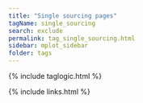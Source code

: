 ```yaml
---
title: "Single sourcing pages"
tagName: single_sourcing
search: exclude
permalink: tag_single_sourcing.html
sidebar: mplot_sidebar
folder: tags
---
```

{% include taglogic.html %}

{% include links.html %}
